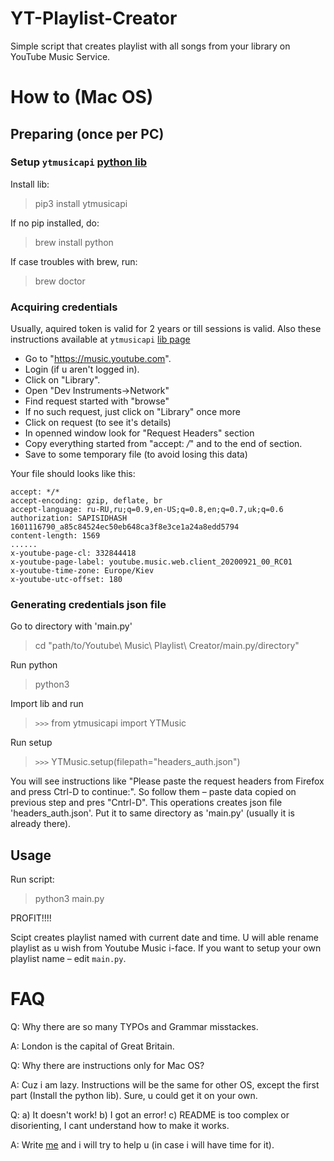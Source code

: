 # YT-Playlist-Creator
Simple script that creates playlist with all songs from your library on YouTube Music Service.

# How to (Mac OS)

## Preparing (once per PC)
### Setup `ytmusicapi` [python lib](https://ytmusicapi.readthedocs.io/en/latest/index.html)
Install lib:
> pip3 install ytmusicapi

If no pip installed, do:
> brew install python

If case troubles with brew, run:
> brew doctor

### Acquiring credentials
Usually, aquired token is valid for 2 years or till sessions is valid.
Also these instructions available at `ytmusicapi` [lib page](https://ytmusicapi.readthedocs.io/en/latest/setup.html)

* Go to "https://music.youtube.com".
* Login (if u aren't logged in).
* Click on "Library".
* Open "Dev Instruments->Network"
* Find request started with "browse"
* If no such request, just click on "Library" once more
* Click on request (to see it's details)
* In openned window look for "Request Headers" section
* Copy everything started from "accept: */*" and to the end of section.
* Save to some temporary file (to avoid losing this data)

Your file should looks like this:
```
accept: */*
accept-encoding: gzip, deflate, br
accept-language: ru-RU,ru;q=0.9,en-US;q=0.8,en;q=0.7,uk;q=0.6
authorization: SAPISIDHASH 1601116790_a85c84524ec50eb648ca3f8e3ce1a24a8edd5794
content-length: 1569
......
x-youtube-page-cl: 332844418
x-youtube-page-label: youtube.music.web.client_20200921_00_RC01
x-youtube-time-zone: Europe/Kiev
x-youtube-utc-offset: 180
```

### Generating credentials json file
Go to directory with 'main.py'
> cd "path/to/Youtube\ Music\ Playlist\ Creator/main.py/directory"

Run python
> python3

Import lib and run
> `>>>` from ytmusicapi import YTMusic

Run setup
> `>>>` YTMusic.setup(filepath="headers_auth.json")

You will see instructions like "Please paste the request headers from Firefox and press Ctrl-D to continue:". So follow them – paste data copied on previous step and pres "Cntrl-D".
This operations creates json file 'headers_auth.json'. Put it to same directory as 'main.py' (usually it is already there).

## Usage
Run script:
> python3 main.py

PROFIT!!!!

Scipt creates playlist named with current date and time. U will able rename playlist as u wish from Youtube Music i-face.
If you want to setup your own playlist name – edit `main.py`.

# FAQ
Q: Why there are so many TYPOs and Grammar misstackes.

A: London is the capital of Great Britain.

Q: Why there are instructions only for Mac OS?

A: Cuz i am lazy. Instructions will be the same for other OS, except the first part (Install the python lib). Sure, u could get it on your own.

Q: a) It doesn't work! b) I got an error! c) README is too complex or disorienting, I cant understand how to make it works.

A: Write [me](mailto:mail@siava.pp.ua) and i will try to help u (in case i will have time for it).

